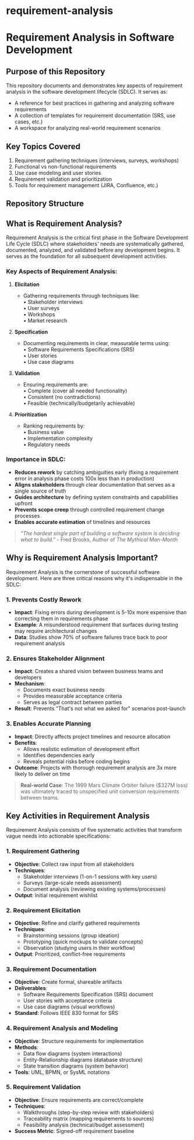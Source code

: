 # requirement-analysis
# Requirement Analysis in Software Development

## Purpose of this Repository
This repository documents and demonstrates key aspects of requirement analysis in the software development lifecycle (SDLC). It serves as:
- A reference for best practices in gathering and analyzing software requirements
- A collection of templates for requirement documentation (SRS, use cases, etc.)
- A workspace for analyzing real-world requirement scenarios

## Key Topics Covered
1. Requirement gathering techniques (interviews, surveys, workshops)
2. Functional vs non-functional requirements
3. Use case modeling and user stories
4. Requirement validation and prioritization
5. Tools for requirement management (JIRA, Confluence, etc.)

## Repository Structure

## What is Requirement Analysis?

Requirement Analysis is the critical first phase in the Software Development Life Cycle (SDLC) where stakeholders' needs are systematically gathered, documented, analyzed, and validated before any development begins. It serves as the foundation for all subsequent development activities.

### Key Aspects of Requirement Analysis:
1. **Elicitation**  
   - Gathering requirements through techniques like:  
     • Stakeholder interviews  
     • User surveys  
     • Workshops  
     • Market research  

2. **Specification**  
   - Documenting requirements in clear, measurable terms using:  
     • Software Requirements Specifications (SRS)  
     • User stories  
     • Use case diagrams  

3. **Validation**  
   - Ensuring requirements are:  
     • Complete (cover all needed functionality)  
     • Consistent (no contradictions)  
     • Feasible (technically/budgetarily achievable)  

4. **Prioritization**  
   - Ranking requirements by:  
     • Business value  
     • Implementation complexity  
     • Regulatory needs  

### Importance in SDLC:
- **Reduces rework** by catching ambiguities early (fixing a requirement error in analysis phase costs 100x less than in production)
- **Aligns stakeholders** through clear documentation that serves as a single source of truth
- **Guides architecture** by defining system constraints and capabilities upfront
- **Prevents scope creep** through controlled requirement change processes
- **Enables accurate estimation** of timelines and resources

> *"The hardest single part of building a software system is deciding what to build."* - Fred Brooks, Author of *The Mythical Man-Month*

## Why is Requirement Analysis Important?

Requirement Analysis is the cornerstone of successful software development. Here are three critical reasons why it's indispensable in the SDLC:

### 1. Prevents Costly Rework
- **Impact**: Fixing errors during development is 5-10x more expensive than correcting them in requirements phase
- **Example**: A misunderstood requirement that surfaces during testing may require architectural changes
- **Data**: Studies show 70% of software failures trace back to poor requirement analysis

### 2. Ensures Stakeholder Alignment
- **Impact**: Creates a shared vision between business teams and developers
- **Mechanism**: 
  - Documents exact business needs
  - Provides measurable acceptance criteria
  - Serves as legal contract between parties
- **Result**: Prevents "That's not what we asked for" scenarios post-launch

### 3. Enables Accurate Planning
- **Impact**: Directly affects project timelines and resource allocation
- **Benefits**:
  - Allows realistic estimation of development effort
  - Identifies dependencies early
  - Reveals potential risks before coding begins
- **Outcome**: Projects with thorough requirement analysis are 3x more likely to deliver on time

> **Real-world Case**: The 1999 Mars Climate Orbiter failure ($327M loss) was ultimately traced to unspecified unit conversion requirements between teams.

## Key Activities in Requirement Analysis

Requirement Analysis consists of five systematic activities that transform vague needs into actionable specifications:

### 1. Requirement Gathering
- **Objective**: Collect raw input from all stakeholders
- **Techniques**:
  - Stakeholder interviews (1-on-1 sessions with key users)
  - Surveys (large-scale needs assessment)
  - Document analysis (reviewing existing systems/processes)
- **Output**: Initial requirement wishlist

### 2. Requirement Elicitation
- **Objective**: Refine and clarify gathered requirements
- **Techniques**:
  - Brainstorming sessions (group ideation)
  - Prototyping (quick mockups to validate concepts)
  - Observation (studying users in their workflow)
- **Output**: Prioritized, conflict-free requirements

### 3. Requirement Documentation
- **Objective**: Create formal, shareable artifacts
- **Deliverables**:
  - Software Requirements Specification (SRS) document
  - User stories with acceptance criteria
  - Use case diagrams (visual workflows)
- **Standard**: Follows IEEE 830 format for SRS

### 4. Requirement Analysis and Modeling
- **Objective**: Structure requirements for implementation
- **Methods**:
  - Data flow diagrams (system interactions)
  - Entity-Relationship diagrams (database structure)
  - State transition diagrams (system behavior)
- **Tools**: UML, BPMN, or SysML notations

### 5. Requirement Validation
- **Objective**: Ensure requirements are correct/complete
- **Techniques**:
  - Walkthroughs (step-by-step review with stakeholders)
  - Traceability matrix (mapping requirements to sources)
  - Feasibility analysis (technical/budget assessment)
- **Success Metric**: Signed-off requirement baseline
